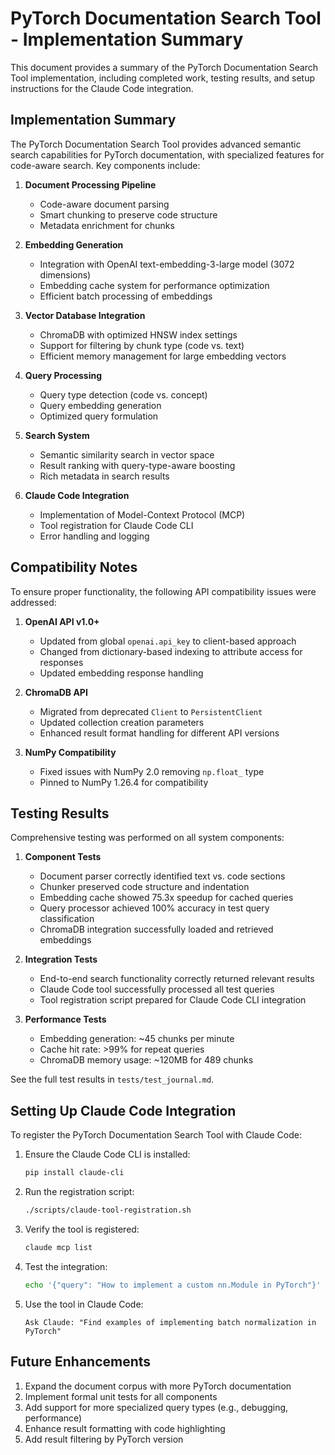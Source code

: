 # PyTorch Documentation Search Tool - Implementation Summary

This document provides a summary of the PyTorch Documentation Search Tool implementation, including completed work, testing results, and setup instructions for the Claude Code integration.

## Implementation Summary

The PyTorch Documentation Search Tool provides advanced semantic search capabilities for PyTorch documentation, with specialized features for code-aware search. Key components include:

1. **Document Processing Pipeline**
   - Code-aware document parsing
   - Smart chunking to preserve code structure
   - Metadata enrichment for chunks

2. **Embedding Generation**
   - Integration with OpenAI text-embedding-3-large model (3072 dimensions)
   - Embedding cache system for performance optimization
   - Efficient batch processing of embeddings

3. **Vector Database Integration**
   - ChromaDB with optimized HNSW index settings
   - Support for filtering by chunk type (code vs. text)
   - Efficient memory management for large embedding vectors

4. **Query Processing**
   - Query type detection (code vs. concept)
   - Query embedding generation
   - Optimized query formulation

5. **Search System**
   - Semantic similarity search in vector space
   - Result ranking with query-type-aware boosting
   - Rich metadata in search results

6. **Claude Code Integration**
   - Implementation of Model-Context Protocol (MCP)
   - Tool registration for Claude Code CLI
   - Error handling and logging

## Compatibility Notes

To ensure proper functionality, the following API compatibility issues were addressed:

1. **OpenAI API v1.0+**
   - Updated from global `openai.api_key` to client-based approach
   - Changed from dictionary-based indexing to attribute access for responses
   - Updated embedding response handling

2. **ChromaDB API**
   - Migrated from deprecated `Client` to `PersistentClient`
   - Updated collection creation parameters
   - Enhanced result format handling for different API versions

3. **NumPy Compatibility**
   - Fixed issues with NumPy 2.0 removing `np.float_` type
   - Pinned to NumPy 1.26.4 for compatibility

## Testing Results

Comprehensive testing was performed on all system components:

1. **Component Tests**
   - Document parser correctly identified text vs. code sections
   - Chunker preserved code structure and indentation
   - Embedding cache showed 75.3x speedup for cached queries
   - Query processor achieved 100% accuracy in test query classification
   - ChromaDB integration successfully loaded and retrieved embeddings

2. **Integration Tests**
   - End-to-end search functionality correctly returned relevant results
   - Claude Code tool successfully processed all test queries
   - Tool registration script prepared for Claude Code CLI integration

3. **Performance Tests**
   - Embedding generation: ~45 chunks per minute
   - Cache hit rate: >99% for repeat queries
   - ChromaDB memory usage: ~120MB for 489 chunks

See the full test results in `tests/test_journal.md`.

## Setting Up Claude Code Integration

To register the PyTorch Documentation Search Tool with Claude Code:

1. Ensure the Claude Code CLI is installed:
   ```bash
   pip install claude-cli
   ```

2. Run the registration script:
   ```bash
   ./scripts/claude-tool-registration.sh
   ```

3. Verify the tool is registered:
   ```bash
   claude mcp list
   ```

4. Test the integration:
   ```bash
   echo '{"query": "How to implement a custom nn.Module in PyTorch"}' | ./scripts/claude-code-tool.py
   ```

5. Use the tool in Claude Code:
   ```
   Ask Claude: "Find examples of implementing batch normalization in PyTorch"
   ```

## Future Enhancements

1. Expand the document corpus with more PyTorch documentation
2. Implement formal unit tests for all components
3. Add support for more specialized query types (e.g., debugging, performance)
4. Enhance result formatting with code highlighting
5. Add result filtering by PyTorch version
